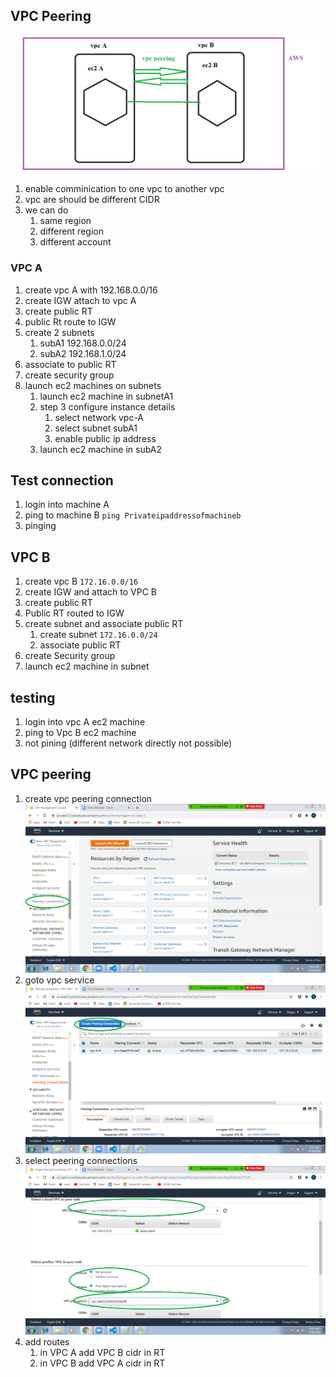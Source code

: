 ## VPC Peering 
 ![VPC peering](images/vpcpeering.png)
   1. enable comminication to one vpc to another vpc  
   2. vpc are should be different CIDR 
   3. we can do 
      1. same region 
      2. different region 
      3. different account
   
### VPC A
   1. create vpc A with 192.168.0.0/16 
   2. create IGW attach to vpc A
   3. create public RT
   4. public Rt route to IGW 
   5. create 2 subnets 
        1. subA1 192.168.0.0/24
        2. subA2 192.168.1.0/24
   6. associate to public RT 
   7. create security group 
   8. launch ec2 machines on subnets 
       1. launch ec2 machine in subnetA1 
         1. step 3 configure instance details 
            1. select network vpc-A
            2. select subnet  subA1
            3. enable public ip address 
       2. launch ec2 machine in subA2 
## Test connection 
   1. login into machine A 
   2. ping to machine B ```ping Privateipaddressofmachineb```
   3. pinging 
## VPC B 
   1. create vpc B ```172.16.0.0/16```
   2. create IGW and attach to VPC B 
   3. create public RT 
   4. Public RT routed to IGW 
   5. create subnet and associate public RT 
       1. create subnet ```172.16.0.0/24``` 
       2. associate public RT 
   6. create Security group  
   7. launch ec2 machine in subnet 
## testing 
   1. login into vpc A ec2 machine 
   2. ping to Vpc B ec2 machine 
   3. not pining (different network directly not possible) 
## VPC peering 
   1. create vpc peering connection 
      ![peering](images/peering1.png)
   2. goto vpc service 
      ![Peering](images/peering2.png)
   3. select peering connections
      ![peering](images/peering3.png)
   4. add routes 
       1. in VPC A add VPC B cidr in RT
       2. in VPC B add VPC A cidr in RT